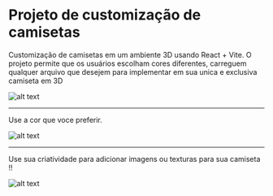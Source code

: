 # Projeto de customização de camisetas
Customização de camisetas em um ambiente 3D usando React + Vite.
O projeto permite que os usuários escolham cores diferentes, carreguem qualquer arquivo que desejem para implementar em sua unica e exclusiva camiseta em 3D

![alt text](https://github.com/nxgabriel/ProjCamisaIA/blob/main/src/assets/vitereactintroduction.gif?raw=true)

------------------------------------------------------------------------------------------------------------------------------------------------------------------------------------------------------------------------

Use a cor que voce preferir.

![alt text](https://github.com/nxgabriel/ProjCamisaIA/blob/main/src/assets/vitereactcolors.gif?raw=true)

------------------------------------------------------------------------------------------------------------------------------------------------------------------------------------------------------------------------

Use sua criatividade para adicionar imagens ou texturas para sua camiseta !!

![alt text](https://github.com/nxgabriel/ProjCamisaIA/blob/main/src/assets/vitereactimg.gif?raw=true)

